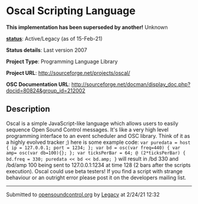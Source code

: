 # Oscal Scripting Language

**This implementation has been superseded by another!**
Unknown

**[status](https://ccrma.stanford.edu/~matt/OSC/implementation-status.html)**: Active/Legacy (as of 15-Feb-21)

**Status details**: 
Last version 2007

**Project Type**: Programming Language Library

**Project URL**: <http://sourceforge.net/projects/oscal/>

**OSC Documentation URL**: <http://sourceforge.net/docman/display_doc.php?docid=80824&group_id=212002>

## Description

Oscal is a simple JavaScript-like language which allows users to easily sequence Open Sound Control messages. It's like a very high level programming interface to an event scheduler and OSC library. Think of it as a highly evolved tracker ;) here is some example code: ` var puredata = host { ip = 127.0.0.1; port = 1234; }; var bd = osc(var freq=440) { var amp= osc(var db=100){}; }; var ticksPerBar = 64; @ (2*ticksPerBar) { bd.freq = 330; puredata << bd << bd.amp; } ` will result in /bd 330 and /bd/amp 100 being sent to 127.0.0.1:1234 at time 128 (2 bars after the scripts execution). Oscal could use beta testers! If you find a script with strange behaviour or an outright error please post it on the developers mailing list.

---
Submitted to [opensoundcontrol.org](https://opensoundcontrol.org) by [Legacy](https://web.archive.org) at 2/24/21 12:32
